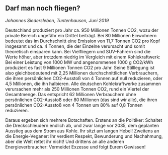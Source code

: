 
## Darf man noch fliegen?

*Johannes Siedersleben, Tuntenhausen, Juni 2019*

Deutschland produziert pro Jahr ca. 950 Millionen Tonnen CO2, wozu der private Bereich ungefähr
ein Drittel beiträgt. Bei 80 Millionen Einwohnern bedeutet das im Durchschnitt eine Emission von
11,7 Tonnen CO2 pro Kopf insgesamt und ca. 4 Tonnen, die der Einzelne verursacht und somit 
theoretisch einsparen kann. Bei Vielfliegern und SUV-Fahrern sind die Werte höher, aber trotzdem niedrig
im Vergleich mit einem Kohlekraftwerk: Bei einer Leistung von 1000 MW und angenommenen 1000 g
CO2/kWh produziert es fast 9 Millionen Tonnen CO2 pro Jahr. Seine Stilllegung ist also 
gleichbedeutend mit 2,25 Millionen durchschnittlichen Verbrauchern, die ihren persönlichen 
CO2-Ausstoß von 4 Tonnen auf null reduzieren, oder 4,5 Millionen, die ihn halbieren. 
Alle deutschen Kohlekraftwerke zusammen verursachen mehr als 250 Millionen Tonnen CO2, 
rund ein Viertel der Gesamtmenge. Das entspricht 62 Millionen Verbrauchern ohne persönlichen 
CO2-Ausstoß oder 80 Millionen (das sind wir alle), die ihren persönlichen CO2-Ausstoß von 
4 Tonnen um 80% auf 0,8 Tonnen reduzieren.

Daraus ergeben sich mehrere Botschaften. Erstens an die Politiker: Schaltet die Dreckschleudern 
endlich ab, und zwar lange vor 2035, dem geplanten Ausstieg aus dem Strom aus Kohle. 
Ihr sitzt am langen Hebel! Zweitens an die Energie-Veganer: Ihr verdient Respekt, 
Bewunderung und Nachahmung, aber die Welt rettet ihr nicht! Und drittens an alle anderen 
Energieverbraucher: Vermeidet Exzesse und folgt Eurem Gewissen!
